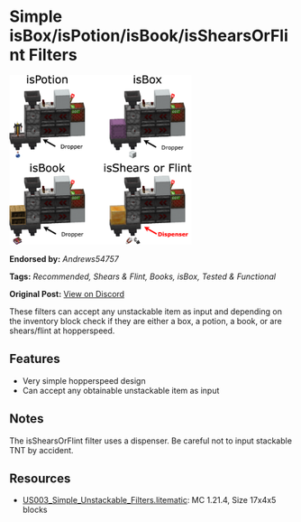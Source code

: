 # Simple isBox/isPotion/isBook/isShearsOrFlint Filters
<img alt="unstackabledrawio.png" src="images/unstackabledrawio.png?raw=1" height="300px">

**Endorsed by:** *Andrews54757*

**Tags:** *Recommended, Shears & Flint, Books, isBox, Tested & Functional*

**Original Post:** [View on Discord](https://discord.com/channels/1375556143186837695/1388178837678067732)

These filters can accept any unstackable item as input and depending on the inventory block check if they are either a box, a potion, a book, or are shears/flint at hopperspeed.

## Features
- Very simple hopperspeed design
- Can accept any obtainable unstackable item as input

## Notes
The isShearsOrFlint filter uses a dispenser. Be careful not to input stackable TNT by accident.

## Resources
- [US003_Simple_Unstackable_Filters.litematic](attachments/US003_Simple_Unstackable_Filters.litematic): MC 1.21.4, Size 17x4x5 blocks
